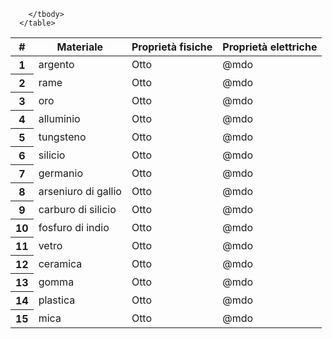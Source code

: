 <!DOCTYPE html>
<html lang="en">
<head>
    <meta charset="UTF-8">
    <meta name="viewport" content="width=device-width, initial-scale=1.0">
    <title>Materiali conduttori-semiconduttori-isolanti </title>
    <link href="https://cdn.jsdelivr.net/npm/bootstrap@5.3.0/dist/css/bootstrap.min.css" rel="stylesheet">




</head>
<body>
    <table class="table">
        <thead>
          <tr>
            <th scope="col">#</th>
            <th scope="col">Materiale</th>
            <th scope="col">Proprietà fisiche</th>
            <th scope="col">Proprietà elettriche</th>
          </tr>
        </thead>
        <tbody>
          <tr>
            <th scope="row">1</th>
            <td>argento</td>
            <td>Otto</td>
            <td>@mdo</td>
          </tr>
          <tr>
            <th scope="row">2</th>
            <td>rame</td>
            <td>Otto</td>
            <td>@mdo</td>
          </tr>
          <tr>
            <th scope="row">3</th>
            <td>oro</td>
            <td>Otto</td>
            <td>@mdo</td>
          </tr>
          <tr>
            <th scope="row">4</th>
            <td>alluminio</td>
            <td>Otto</td>
            <td>@mdo</td>
          </tr>
          <tr>
            <th scope="row">5</th>
            <td>tungsteno</td>
            <td>Otto</td>
            <td>@mdo</td>
          </tr>
          <tr>
            <th scope="row">6</th>
            <td>silicio</td>
            <td>Otto</td>
            <td>@mdo</td>
          </tr>
          <tr>
            <th scope="row">7</th>
            <td>germanio</td>
            <td>Otto</td>
            <td>@mdo</td>
          </tr>
          <tr>
            <th scope="row">8</th>
            <td>arseniuro di gallio</td>
            <td>Otto</td>
            <td>@mdo</td>
          </tr>
          <tr>
            <th scope="row">9</th>
            <td>carburo di silicio</td>
            <td>Otto</td>
            <td>@mdo</td>
          </tr>
          <tr>
            <th scope="row">10</th>
            <td>fosfuro di indio</td>
            <td>Otto</td>
            <td>@mdo</td>
          </tr>
          <tr>
            <th scope="row">11</th>
            <td>vetro</td>
            <td>Otto</td>
            <td>@mdo</td>
          </tr>
          <tr>
            <th scope="row">12</th>
            <td>ceramica</td>
            <td>Otto</td>
            <td>@mdo</td>
          </tr>
          <tr>
            <th scope="row">13</th>
            <td>gomma</td>
            <td>Otto</td>
            <td>@mdo</td>
          </tr>
          <tr>
            <th scope="row">14</th>
            <td>plastica</td>
            <td>Otto</td>
            <td>@mdo</td>
          </tr>
          <tr>
            <th scope="row">15</th>
            <td>mica</td>
            <td>Otto</td>
            <td>@mdo</td>
          </tr>



        </tbody>
      </table>  


   
</body>
</html>


